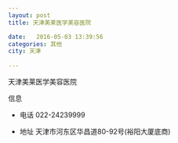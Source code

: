 ```yaml
--- 
layout: post 
title: 天津美莱医学美容医院

date:   2016-05-03 13:39:56 
categories: 其他  
city: 天津
  
--- 
```

   
天津美莱医学美容医院

信息
 - 电话 022-24239999

 - 地址 天津市河东区华昌道80-92号(裕阳大厦底商)


